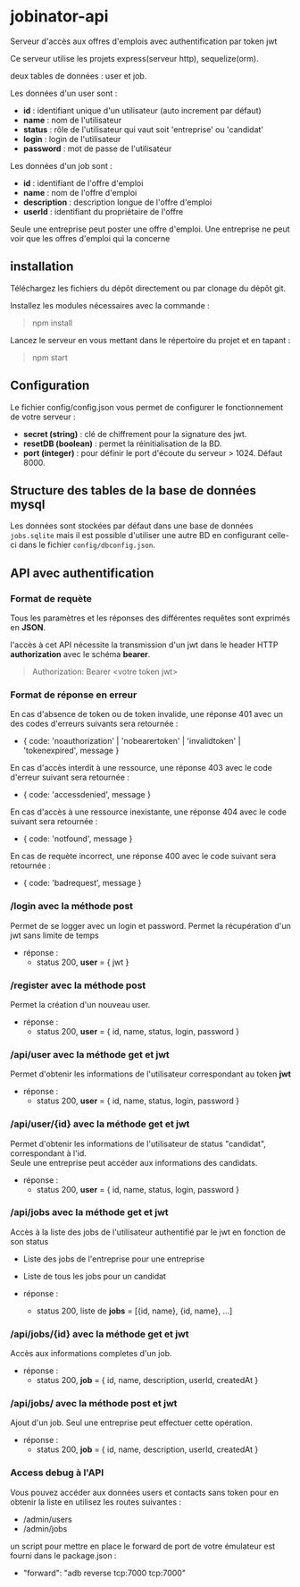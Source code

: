 # jobinator-api
Serveur d'accès aux offres d'emplois avec authentification par token jwt

Ce serveur utilise les projets express(serveur http), sequelize(orm).

deux tables de données : user et job.

Les données d'un user sont :
* **id** : identifiant unique d'un utilisateur (auto increment par défaut)
* **name** : nom de l'utilisateur
* **status** : rôle de l'utilisateur qui vaut soit 'entreprise' ou 'candidat'
* **login** : login de l'utilisateur
* **password** : mot de passe de l'utilisateur

Les données d'un job sont :
* **id** : identifiant de l'offre d'emploi
* **name** : nom de l'offre d'emploi
* **description** : description longue de l'offre d'emploi
* **userId** : identifiant du propriétaire de l'offre

Seule une entreprise peut poster une offre d'emploi.
Une entreprise ne peut voir que les offres d'emploi qui la concerne

## installation

Téléchargez les fichiers du dépôt directement ou par clonage du dépôt git.

Installez les modules nécessaires avec la commande :
> npm install

Lancez le serveur en vous mettant dans le répertoire du projet et en tapant :
> npm start

## Configuration

Le fichier config/config.json vous permet de configurer le fonctionnement de votre serveur :
 
* **secret (string)** : clé de chiffrement pour la signature des jwt.
* **resetDB (boolean)** : permet la réinitialisation de la BD.
* **port (integer)** : pour définir le port d'écoute du serveur > 1024. Défaut 8000.

## Structure des tables de la base de données mysql

Les données sont stockées par défaut dans une base de données `jobs.sqlite` mais il est possible d'utiliser une autre BD en configurant celle-ci dans le fichier `config/dbconfig.json`.

## API avec authentification

### Format de requète

Tous les paramètres et les réponses des différentes requêtes sont exprimés en **JSON**.

l'accès à cet API nécessite la transmission d'un jwt dans le header HTTP **authorization** avec le schéma **bearer**.
> Authorization: Bearer \<votre token jwt>

### Format de réponse en erreur

En cas d'absence de token ou de token invalide, une réponse 401 avec un des codes d'erreurs suivants sera retournée :
* { code: 'noauthorization' | 'nobearertoken' | 'invalidtoken' | 'tokenexpired', message }

En cas d'accès interdit à une ressource, une réponse 403 avec le code d'erreur suivant sera retournée :
* { code: 'accessdenied', message }

En cas d'accès à une ressource inexistante, une réponse 404 avec le code suivant sera retournée :
* { code: 'notfound', message }

En cas de requète incorrect, une réponse 400 avec le code suivant sera retournée :
* { code: 'badrequest', message }

### /login avec la méthode post

Permet de se logger avec un login et password. Permet la récupération d'un jwt sans limite de temps
* réponse : 
    * status 200, **user** = { jwt }

### /register avec la méthode post

Permet la création d'un nouveau user.
* réponse : 
    * status 200, **user** = { id, name, status, login, password }

### /api/user avec la méthode get et jwt

Permet d'obtenir les informations de l'utilisateur correspondant au token **jwt**
* réponse :
  * status 200, **user** = { id, name, status, login, password }

### /api/user/{id} avec la méthode get et jwt

Permet d'obtenir les informations de l'utilisateur de status "candidat", correspondant à l'id.  
Seule une entreprise peut accéder aux informations des candidats.  
* réponse :
  * status 200, **user** = { id, name, status, login, password }


### /api/jobs avec la méthode get et jwt

Accès à la liste des jobs de l'utilisateur authentifié par le jwt en fonction de son status

* Liste des jobs de l'entreprise pour une entreprise
* Liste de tous les jobs pour un candidat


* réponse :
    * status 200, liste de **jobs** = [{id, name}, {id, name}, ...]

### /api/jobs/{id} avec la méthode get et jwt

Accès aux informations completes d'un job.
* réponse :
    * status 200, **job** = { id, name, description, userId, createdAt }

### /api/jobs/ avec la méthode post et jwt

Ajout d'un job. Seul une entreprise peut effectuer cette opération.
* réponse :
    * status 200, **job** = { id, name, description, userId, createdAt }


### Access debug à l'API

Vous pouvez accéder aux données users et contacts sans token pour en obtenir la liste en utilisez les routes suivantes :

* /admin/users
* /admin/jobs

un script pour mettre en place le forward de port de votre émulateur est fourni dans le package.json :

* "forward": "adb reverse tcp:7000 tcp:7000"
